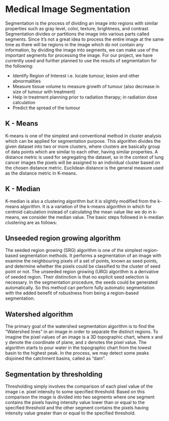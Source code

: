 # Medical Image Segmentation

Segmentation is the process of dividing an image into regions with similar properties such as gray level, color, texture, brightness, and contrast. Segmentation divides or partitions the image into various parts called segments. Since it’s not a great idea to process the entire image at the same time as there will be regions in the image which do not contain any information, by dividing the image into segments, we can make use of the important segments for processing the image. For our project, we have currently used and further planned to use the results of segmentation for the following:
* Identify Region of Interest i.e. locate tumour, lesion and other abnormalities
* Measure tissue volume to measure growth of tumour (also decrease in size of tumour with treatment)
* Help in treatment planning prior to radiation therapy; in radiation dose calculation
* Predict the spread of the tumour

## K - Means
K-means is one of the simplest and conventional method in cluster analysis which can be applied for segmentation purpose. This algorithm divides the given dataset into two or more clusters, where clusters are basically group of data points which are similar to each other, having similar properties. A distance metric is used for segregating the dataset, so in the context of lung cancer images the pixels will be assigned to an individual cluster based on the chosen distance metric. Euclidean distance is the general measure used as the distance metric in K-means.

## K - Median
K-median is also a clustering algorithm but it is slightly modified from the k-means algorithm. It is a variation of the k-means algorithm in which for centroid calculation instead of calculating the mean value like we do in k-means, we consider the median value. The basic steps followed in k-median clustering are as follows:

## Unseeded region growing algorithm
The seeded region growing (SRG) algorithm is one of the simplest region-based segmentation methods. It performs a segmentation of an image with examine the neighbouring pixels of a set of points, known as seed points, and determine whether the pixels could be classified to the cluster of seed point or not. The unseeded region growing (URG) algorithm is a derivative of seeded region. Their distinction is that no explicit seed selection is necessary. In the segmentation procedure, the seeds could be generated automatically. So this method can perform fully automatic segmentation with the added benefit of robustness from being a region-based segmentation.

## Watershed algorithm
The primary goal of the watershed segmentation algorithm is to find the “Watershed lines” in an image in order to separate the distinct regions. To imagine the pixel values of an image is a 3D topographic chart, where x and y denote the coordinate of plane, and z denotes the pixel value. The algorithm starts to pour water in the topographic chart from the lowest basin to the highest peak. In the process, we may detect some peaks disjoined the catchment basins, called as “dam”.

## Segmentation by thresholding
Thresholding simply involves the comparison of each pixel value of the image i.e. pixel intensity to some specified threshold. Based on this comparison the image is divided into two segments where one segment contains the pixels having intensity value lower than or equal to the specified threshold and the other segment contains the pixels having intensity value greater than or equal to the specified threshold.
